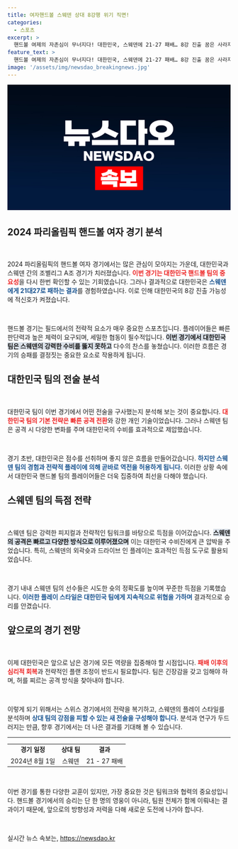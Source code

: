 ```yaml
---
title: 여자핸드볼 스웨덴 상대 8강행 위기 직면!
categories:
  - 스포츠
excerpt: >
  핸드볼 여제의 자존심이 무너지다! 대한민국, 스웨덴에 21-27 패배… 8강 진출 꿈은 사라지나?
feature_text: >
  핸드볼 여제의 자존심이 무너지다! 대한민국, 스웨덴에 21-27 패배… 8강 진출 꿈은 사라지나?
image: '/assets/img/newsdao_breakingnews.jpg'
---
```


<p><img src="/assets/img/newsdao_breakingnews.jpg" alt="flaretime 속보" /></p>

<h2 data-ke-size="size26">2024 파리올림픽 핸드볼 여자 경기 분석</h2>

<p data-ke-size="size16">&nbsp;</p>

<p>2024 파리올림픽의 핸드볼 여자 경기에서는 많은 관심이 모아지는 가운데, 대한민국과 스웨덴 간의 조별리그 A조 경기가 치러졌습니다. <b><span style="color: #ee2323;">이번 경기는 대한민국 핸드볼 팀의 중요성</span></b>을 다시 한번 확인할 수 있는 기회였습니다. 그러나 결과적으로 대한민국은 <b><span style="color: #1a5490;">스웨덴에게 21대27로 패하는 결과</span></b>를 경험하였습니다. 이로 인해 대한민국의 8강 진출 가능성에 적신호가 켜졌습니다.</p>

<p data-ke-size="size16">&nbsp;</p>

<p>핸드볼 경기는 필드에서의 전략적 요소가 매우 중요한 스포츠입니다. 플레이어들은 빠른 판단력과 높은 체력이 요구되며, 세밀한 협동이 필수적입니다. <b><span style="background-color: #21538527;">이번 경기에서 대한민국 팀은 스웨덴의 강력한 수비를 뚫지 못하고</span></b> 다수의 찬스를 놓쳤습니다. 이러한 흐름은 경기의 승패를 결정짓는 중요한 요소로 작용하게 됩니다.</p>

<h2 data-ke-size="size26">대한민국 팀의 전술 분석</h2>

<p data-ke-size="size16">&nbsp;</p>

<p>대한민국 팀이 이번 경기에서 어떤 전술을 구사했는지 분석해 보는 것이 중요합니다. <b><span style="color: #ee2323;">대한민국 팀의 기본 전략은 빠른 공격 전환</span></b>와 강한 개인 기술이었습니다. 그러나 스웨덴 팀은 공격 시 다양한 변화를 주며 대한민국의 수비를 효과적으로 제압했습니다.</p>

<p data-ke-size="size16">&nbsp;</p>

<p>경기 초반, 대한민국은 점수를 선취하며 좋지 않은 흐름을 만들어갔습니다. <b><span style="color: #1a5490;">하지만 스웨덴 팀의 경험과 전략적 플레이에 의해 곧바로 역전을 허용하게 됩니다.</span></b> 이러한 상황 속에서 대한민국 핸드볼 팀의 플레이어들은 더욱 집중하여 최선을 다해야 했습니다.</p>

<h2 data-ke-size="size26">스웨덴 팀의 득점 전략</h2>

<p data-ke-size="size16">&nbsp;</p>

<p>스웨덴 팀은 강력한 피지컬과 전략적인 팀워크를 바탕으로 득점을 이어갔습니다. <b><span style="background-color: #21538527;">스웨덴의 공격은 빠르고 다양한 방식으로 이루어졌으며</span></b> 이는 대한민국 수비진에게 큰 압박을 주었습니다. 특히, 스웨덴의 외곽슛과 드라이브 인 플레이는 효과적인 득점 도구로 활용되었습니다.</p>

<p data-ke-size="size16">&nbsp;</p>

<p>경기 내내 스웨덴 팀의 선수들은 시도한 슛의 정확도를 높이며 꾸준한 득점을 기록했습니다. <b><span style="color: #1a5490;">이러한 플레이 스타일은 대한민국 팀에게 지속적으로 위협을 가하며</span></b> 결과적으로 승리를 안겼습니다.</p>

<h2 data-ke-size="size26">앞으로의 경기 전망</h2>

<p data-ke-size="size16">&nbsp;</p>

<p>이제 대한민국은 앞으로 남은 경기에 모든 역량을 집중해야 할 시점입니다. <b><span style="color: #ee2323;">패배 이후의 심리적 회복</span></b>과 전략적인 플랜 조정이 반드시 필요합니다. 팀은 긴장감을 갖고 임해야 하며, 허를 찌르는 공격 방식을 찾아내야 합니다.</p>

<p data-ke-size="size16">&nbsp;</p>

<p>이렇게 되기 위해서는 스위스 경기에서의 전략을 복기하고, 스웨덴의 플레이 스타일를 분석하며 <b><span style="color: #1a5490;">상대 팀의 강점을 피할 수 있는 새 전술을 구성해야 합니다.</span></b> 분석과 연구가 두드러지는 만큼, 향후 경기에서는 더 나은 결과를 기대해 볼 수 있습니다.</p>

<hr>

<table style="width:100%;">
  <tr>
    <td style="text-align: center; height: 17px;"><b>경기 일정</b></td>
    <td style="text-align: center; height: 17px;"><b>상대 팀</b></td>
    <td style="text-align: center; height: 17px;"><b>결과</b></td>
  </tr>
  <tr>
    <td style="text-align: center; height: 17px;">2024년 8월 1일</td>
    <td style="text-align: center; height: 17px;">스웨덴</td>
    <td style="text-align: center; height: 17px;">21 - 27 패배</td>
  </tr>
</table>

<p data-ke-size="size16">&nbsp;</p>

<p>이번 경기를 통한 다양한 교훈이 있지만, 가장 중요한 것은 팀워크와 협력의 중요성입니다. 핸드볼 경기에서의 승리는 단 한 명의 영웅이 아니라, 팀원 전체가 함께 이뤄내는 결과이기 때문에, 앞으로의 방향성과 저력을 다해 새로운 도전에 나가야 합니다. </p>

<p data-ke-size="size16">&nbsp;</p>
실시간 뉴스 속보는, <a href="https://newsdao.kr" rel="dofollow">https://newsdao.kr</a>


